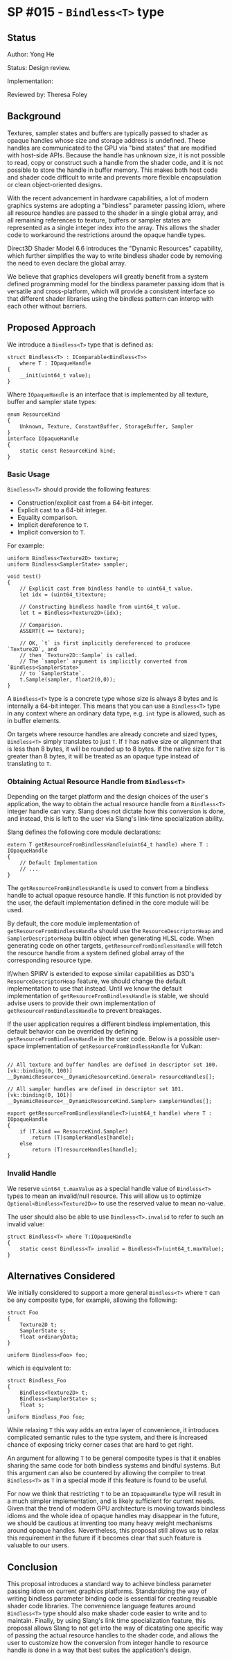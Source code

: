 SP #015 - `Bindless<T>` type
==============

## Status

Author: Yong He

Status: Design review.

Implementation:

Reviewed by: Theresa Foley

## Background

Textures, sampler states and buffers are typically passed to shader as opaque handles whose size and storage address is undefined. These handles are communicated to the GPU via "bind states" that are modified with host-side APIs. Because the handle has unknown size, it is not possible to read, copy or construct such a handle from the shader code, and it is not possible to store the handle in buffer memory. This makes both host code and shader code difficult to write and prevents more flexible encapsulation or clean object-oriented designs.

With the recent advancement in hardware capabilities, a lot of modern graphics systems are adopting a "bindless" parameter passing idiom, where all resource handles are passed to the shader in a single global array, and all remaining references to texture, buffers or sampler states are represented as a single integer index into the array. This allows the shader code to workaround the restrictions around the opaque handle types.

Direct3D Shader Model 6.6 introduces the "Dynamic Resources" capability, which further simplifies the way to write bindless shader code by removing the need to even declare the global array.

We believe that graphics developers will greatly benefit from a system defined programming model for the bindless parameter passing idom that is versatile and cross-platform, which will provide a consistent interface so that different shader libraries using the bindless pattern can interop with each other without barriers.

## Proposed Approach

We introduce a `Bindless<T>` type that is defined as:
```
struct Bindless<T> : IComparable<Bindless<T>>
    where T : IOpaqueHandle
{
    __init(uint64_t value);
}
```
Where `IOpaqueHandle` is an interface that is implemented by all texture, buffer and sampler state types:

```slang
enum ResourceKind
{
    Unknown, Texture, ConstantBuffer, StorageBuffer, Sampler
}
interface IOpaqueHandle
{
    static const ResourceKind kind;
}
```

### Basic Usage

`Bindless<T>` should provide the following features:

- Construction/explicit cast from a 64-bit integer.
- Explicit cast to a 64-bit integer.
- Equality comparison.
- Implicit dereference to `T`.
- Implicit conversion to `T`.

For example:

```slang
uniform Bindless<Texture2D> texture;
uniform Bindless<SamplerState> sampler;

void test()
{
    // Explicit cast from bindless handle to uint64_t value.
    let idx = (uint64_t)texture;

    // Constructing bindless handle from uint64_t value.
    let t = Bindless<Texture2D>(idx);

    // Comparison.
    ASSERT(t == texture);

    // OK, `t` is first implicitly dereferenced to producee `Texture2D`, and
    // then `Texture2D::Sample` is called.
    // The `sampler` argument is implicitly converted from `Bindless<SamplerState>`
    // to `SamplerState`.
    t.Sample(sampler, float2(0,0));
}
```

A `Bindless<T>` type is a concrete type whose size is always 8 bytes and is internally a 64-bit integer.
This means that you can use a `Bindless<T>` type in any context where an ordinary data type, e.g. `int` type
is allowed, such as in buffer elements.

On targets where resource handles are already concrete and sized types, `Bindless<T>` simply translates to just `T`.
If `T` has native size or alignment that is less than 8 bytes, it will be rounded up to 8 bytes. If the native size for
`T` is greater than 8 bytes, it will be treated as an opaque type instead of translating to `T`.

### Obtaining Actual Resource Handle from `Bindless<T>`

Depending on the target platform and the design choices of the user's application, the way to obtain the actual
resource handle from a `Bindless<T>` integer handle can vary. Slang does not dictate how this conversion is done,
and instead, this is left to the user via Slang's link-time specialization ability.

Slang defines the following core module declarations:

```slang
extern T getResourceFromBindlessHandle(uint64_t handle) where T : IOpaqueHandle
{
    // Default Implementation
    // ...
}
```

The `getResourceFromBindlessHandle` is used to convert from a bindless handle to actual opaque resource handle.
If this function is not provided by the user, the default implementation defined in the core module will be used.

By default, the core module implementation of `getResourceFromBindlessHandle` should use the `ResourceDescriptorHeap` and
`SamplerDescriptorHeap` builtin object when generating HLSL code. When generating code on other targets, `getResourceFromBindlessHandle`
will fetch the resource handle from a system defined global array of the corresponding resource type.

If/when SPIRV is extended to expose similar capabilities as D3D's `ResourceDescriptorHeap` feature, we should change the default implementation
to use that instead. Until we know the default implementation of `getResourceFromBindlessHandle` is stable, we should advise users
to provide their own implementation of `getResourceFromBindlessHandle` to prevent breakages.

If the user application requires a different bindless implementation, this default behavior can be overrided by defining
`getResourceFromBindlessHandle` in the user code. Below is a possible user-space implementation of `getResourceFromBindlessHandle`
for Vulkan:

```slang

// All texture and buffer handles are defined in descriptor set 100.
[vk::binding(0, 100)]
__DynamicResource<__DynamicResourceKind.General> resourceHandles[];

// All sampler handles are defined in descriptor set 101.
[vk::binding(0, 101)]
__DynamicResource<__DynamicResourceKind.Sampler> samplerHandles[];

export getResourceFromBindlessHandle<T>(uint64_t handle) where T : IOpaqueHandle
{
    if (T.kind == ResourceKind.Sampler)
        return (T)samplerHandles[handle];
    else
        return (T)resourceHandles[handle];
}
```

### Invalid Handle

We reserve `uint64_t.maxValue` as a special handle value of `Bindless<T>` types to mean an invalid/null resource.
This will allow us to optimize `Optional<Bindless<Texture2D>>` to use the reserved value to mean no-value.

The user should also be able to use `Bindless<T>.invalid` to refer to such an invalid value:

```slang
struct Bindless<T> where T:IOpaqueHandle
{
    static const Bindless<T> invalid = Bindless<T>(uint64_t.maxValue);
}
```

## Alternatives Considered

We initially considered to support a more general `Bindless<T>` where `T` can be any composite type, for example, allowing the following:

```slang
struct Foo
{
    Texture2D t;
    SamplerState s;
    float ordinaryData;
}

uniform Bindless<Foo> foo;
```

which is equivalent to:

```slang
struct Bindless_Foo
{
    Bindless<Texture2D> t;
    Bindless<SamplerState> s;
    float s;
}
uniform Bindless_Foo foo;
```

While relaxing `T` this way adds an extra layer of convenience, it introduces complicated
semantic rules to the type system, and there is increased chance of exposing tricky corner
cases that are hard to get right.

An argument for allowing `T` to be general composite types is that it enables sharing the same
code for both bindless systems and bindful systems. But this argument can also be countered by
allowing the compiler to treat `Bindless<T>` as `T` in a special mode if this feature is found to be useful.

For now we think that restricting `T` to be an `IOpaqueHandle` type will result in a much simpler implementation, and is likely sufficient for current needs. Given that the trend of modern GPU architecture is moving towards bindless idioms and the whole idea of opaque handles may disappear in the future, we should be cautious at inventing too many heavy weight mechanisms around opaque handles. Nevertheless, this proposal still allows us to relax this requirement in the future if it becomes clear that such feature is valuable to our users.

## Conclusion

This proposal introduces a standard way to achieve bindless parameter passing idom on current graphics platforms.
Standardizing the way of writing bindless parameter binding code is essential for creating reusable shader code
libraries. The convenience language features around `Bindless<T>` type should also make shader code easier to write
and to maintain. Finally, by using Slang's link time specialization feature,
this proposal allows Slang to not get into the way of dicatating one specific way of passing
the actual resource handles to the shader code, and allows the user to customize how the conversion from integer handle
to resource handle is done in a way that best suites the application's design.